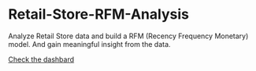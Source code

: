 # Retail-Store-RFM-Analysis
Analyze Retail Store data and build a RFM (Recency Frequency Monetary) model. And gain meaningful insight from the data.

<a href='https://public.tableau.com/app/profile/raja.lairenmayum/viz/RetailStoreRFMAnalysis/CustomerDashboard?publish=yes'>Check the dashbard</a>
